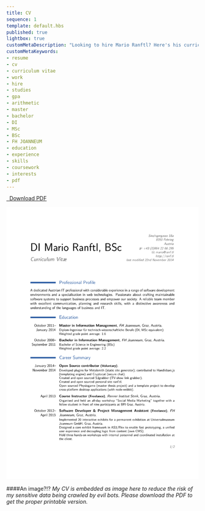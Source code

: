```yaml
---
title: CV
sequence: 1
template: default.hbs
published: true
lightbox: true
customMetaDescription: "Looking to hire Mario Ranftl? Here's his curriculum vitae (embedded as PNG) and available to download as PDF."
customMetaKeywords:
- resume
- cv
- curriculum vitae
- work
- hire
- studies
- gpa
- arithmetic
- master
- bachelor
- DI
- MSc
- BSc
- FH JOANNEUM
- education
- experience
- skills
- coursework
- interests
- pdf
---
```


<a class="btn btn-primary btn-block btn-lg" role="button" href="/static/CV/CV.pdf" target="_blank"><i class="fa fa-download"></i>&nbsp;&nbsp;Download PDF</a>

![CV picture](/static/CV/CV.png)

####An image?!?
*My CV is embedded as image here to reduce the risk of my sensitive data being crawled by evil bots. Please download the PDF to get the proper printable version.*